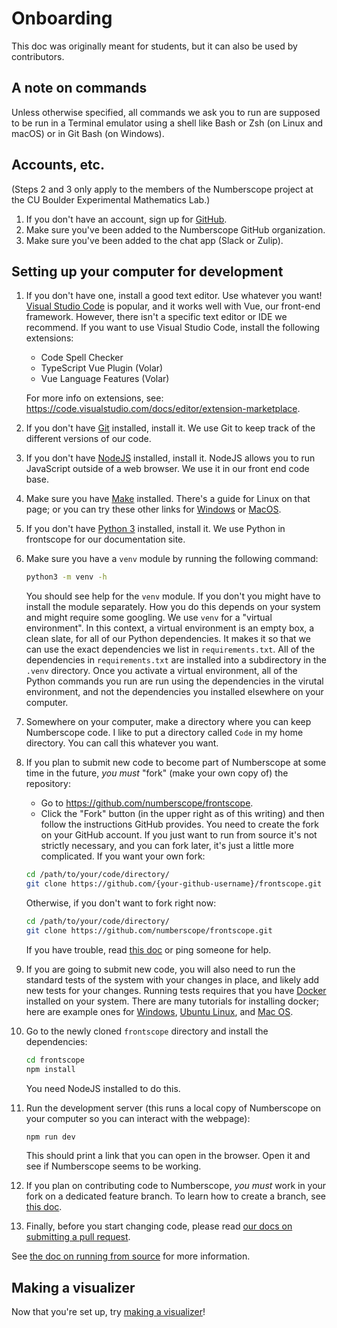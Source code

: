 # Onboarding

This doc was originally meant for students, but it can also be used by
contributors.

## A note on commands

Unless otherwise specified, all commands we ask you to run are supposed to be
run in a Terminal emulator using a shell like Bash or Zsh (on Linux and macOS)
or in Git Bash (on Windows).

## Accounts, etc.

(Steps 2 and 3 only apply to the members of the Numberscope project at the CU
Boulder Experimental Mathematics Lab.)

1. If you don't have an account, sign up for [GitHub](https://github.com).
2. Make sure you've been added to the Numberscope GitHub organization.
3. Make sure you've been added to the chat app (Slack or Zulip).

## Setting up your computer for development

1. If you don't have one, install a good text editor. Use whatever you want!
   [Visual Studio Code](https://code.visualstudio.com/) is popular, and it
   works well with Vue, our front-end framework. However, there isn't a
   specific text editor or IDE we recommend. If you want to use Visual Studio
   Code, install the following extensions:

    - Code Spell Checker
    - TypeScript Vue Plugin (Volar)
    - Vue Language Features (Volar)

    For more info on extensions, see:
    https://code.visualstudio.com/docs/editor/extension-marketplace.

2. If you don't have [Git](https://git-scm.com/) installed, install it. We use
   Git to keep track of the different versions of our code.
3. If you don't have [NodeJS](https://nodejs.org/en/) installed, install it.
   NodeJS allows you to run JavaScript outside of a web browser. We use it in
   our front end code base.
4. Make sure you have [Make](https://linuxhandbook.com/using-make/) installed.
   There's a guide for Linux on that page; or you can try these other links
   for
   [Windows](https://stackoverflow.com/questions/32127524/how-to-install-and-use-make-in-windows)
   or [MacOS](https://stackoverflow.com/questions/1469994/using-make-on-os-x).
5. If you don't have [Python 3](https://www.python.org/) installed, install
   it. We use Python in frontscope for our documentation site.
6. Make sure you have a `venv` module by running the following command:
    ```sh
    python3 -m venv -h
    ```
    You should see help for the `venv` module. If you don't you might have to
    install the module separately. How you do this depends on your system and
    might require some googling. We use `venv` for a "virtual environment". In
    this context, a virtual environment is an empty box, a clean slate, for
    all of our Python dependencies. It makes it so that we can use the exact
    dependencies we list in `requirements.txt`. All of the dependencies in
    `requirements.txt` are installed into a subdirectory in the `.venv`
    directory. Once you activate a virtual environment, all of the Python
    commands you run are run using the dependencies in the virutal
    environment, and not the dependencies you installed elsewhere on your
    computer.
7. Somewhere on your computer, make a directory where you can keep Numberscope
   code. I like to put a directory called `Code` in my home directory. You can
   call this whatever you want.
8. If you plan to submit new code to become part of Numberscope at some time
   in the future, _you must_ "fork" (make your own copy of) the repository:
    - Go to https://github.com/numberscope/frontscope.
    - Click the "Fork" button (in the upper right as of this writing) and then
      follow the instructions GitHub provides. You need to create the fork on
      your GitHub account. If you just want to run from source it's not
      strictly necessary, and you can fork later, it's just a little more
      complicated. If you want your own fork:
    ```sh
    cd /path/to/your/code/directory/
    git clone https://github.com/{your-github-username}/frontscope.git
    ```
    Otherwise, if you don't want to fork right now:
    ```sh
    cd /path/to/your/code/directory/
    git clone https://github.com/numberscope/frontscope.git
    ```
    If you have trouble, read
    [this doc](https://docs.github.com/en/repositories/creating-and-managing-repositories/cloning-a-repository)
    or ping someone for help.
9. If you are going to submit new code, you will also need to run the standard
   tests of the system with your changes in place, and likely add new tests
   for your changes. Running tests requires that you have
   [Docker](https://www.docker.com/) installed on your system. There are many
   tutorials for installing docker; here are example ones for
   [Windows](https://docs.docker.com/desktop/install/windows-install/),
   [Ubuntu Linux](https://linuxconfig.org/quick-docker-installation-on-ubuntu-24-04),
   and
   [Mac OS](https://thesecmaster.com/blog/installing-docker-desktop-on-macos).
10. Go to the newly cloned `frontscope` directory and install the
    dependencies:
    ```sh
    cd frontscope
    npm install
    ```
    You need NodeJS installed to do this.
11. Run the development server (this runs a local copy of Numberscope on your
    computer so you can interact with the webpage):
    ```sh
    npm run dev
    ```
    This should print a link that you can open in the browser. Open it and see
    if Numberscope seems to be working.
12. If you plan on contributing code to Numberscope, _you must_ work in your
    fork on a dedicated feature branch. To learn how to create a branch, see
    [this doc](./working-with-git-and-github.md#create-a-branch).
13. Finally, before you start changing code, please read
    [our docs on submitting a pull request](../CONTRIBUTING.md#submit-a-pull-request).

See [the doc on running from source](./running-from-source.md) for more
information.

## Making a visualizer

Now that you're set up, try [making a visualizer](making-a-visualizer.md)!
